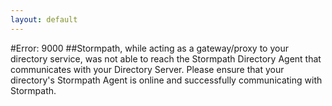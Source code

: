 ```yaml
---
layout: default
---
```


#Error: 9000
##Stormpath, while acting as a gateway/proxy to your directory service, was not able to reach the Stormpath Directory Agent that communicates with your Directory Server. Please ensure that your directory's Stormpath Agent is online and successfully communicating with Stormpath.